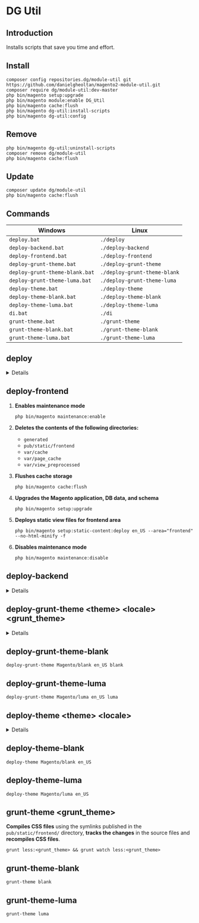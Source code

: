 # DG Util

## Introduction

Installs scripts that save you time and effort.

## Install

```
composer config repositories.dg/module-util git https://github.com/danielgheoltan/magento2-module-util.git
composer require dg/module-util:dev-master
php bin/magento setup:upgrade
php bin/magento module:enable DG_Util
php bin/magento cache:flush
php bin/magento dg-util:install-scripts
php bin/magento dg-util:config
```

## Remove

```
php bin/magento dg-util:uninstall-scripts
composer remove dg/module-util
php bin/magento cache:flush
```

## Update

```
composer update dg/module-util
php bin/magento cache:flush
```

## Commands

| Windows                        | Linux                        |
| ------------------------------ | ---------------------------- |
| `deploy.bat`                   | `./deploy`                   | 
| `deploy-backend.bat`           | `./deploy-backend`           |
| `deploy-frontend.bat`          | `./deploy-frontend`          |
| `deploy-grunt-theme.bat`       | `./deploy-grunt-theme`       |
| `deploy-grunt-theme-blank.bat` | `./deploy-grunt-theme-blank` |
| `deploy-grunt-theme-luma.bat`  | `./deploy-grunt-theme-luma`  |
| `deploy-theme.bat`             | `./deploy-theme`             |
| `deploy-theme-blank.bat`       | `./deploy-theme-blank`       |
| `deploy-theme-luma.bat`        | `./deploy-theme-luma`        |
| `di.bat`                       | `./di`                       |
| `grunt-theme.bat`              | `./grunt-theme`              |
| `grunt-theme-blank.bat`        | `./grunt-theme-blank`        |
| `grunt-theme-luma.bat`         | `./grunt-theme-luma`         |

## deploy

<details>
    <summary>Details</summary>

1. **Enables maintenance mode**

   `php bin/magento maintenance:enable`
   
2. **Deletes the contents of the following directories:**

   * `generated`
   * `pub/static/adminhtml`
   * `pub/static/frontend`
   * `var/cache`
   * `var/page_cache`
   * `var/view_preprocessed`

3. **Flushes cache storage**

   `php bin/magento cache:flush`

4. **Updates required components**

   `composer update`

5. **Upgrades the Magento application, DB data, and schema**

   `php bin/magento setup:upgrade`

6. **Reindexes Data**

   `php bin/magento indexer:reindex`

7. **Creates resized product images**

   `php bin/magento catalog:images:resize`
   
8. **Deploys static view files**

   `php bin/magento setup:static-content:deploy en_US --no-html-minify -f`
   
9. **Disables maintenance mode**

   `php bin/magento maintenance:disable`
</details>

deploy-frontend
---------------

1. **Enables maintenance mode**

   `php bin/magento maintenance:enable`
   
2. **Deletes the contents of the following directories:**

   * `generated`
   * `pub/static/frontend`
   * `var/cache`
   * `var/page_cache`
   * `var/view_preprocessed`

3. **Flushes cache storage**

   `php bin/magento cache:flush`

4. **Upgrades the Magento application, DB data, and schema**

   `php bin/magento setup:upgrade`
  
5. **Deploys static view files for frontend area**

   `php bin/magento setup:static-content:deploy en_US --area="frontend" --no-html-minify -f`
   
6. **Disables maintenance mode**

   `php bin/magento maintenance:disable`

## deploy-backend

<details>
    <summary>Details</summary>

1. **Enables maintenance mode**

   `php bin/magento maintenance:enable`
   
2. **Deletes the contents of the following directories:**

   * `generated`
   * `pub/static/adminhtml`
   * `var/cache`
   * `var/page_cache`
   * `var/view_preprocessed`

3. **Flushes cache storage**

   `php bin/magento cache:flush`

4. **Upgrades the Magento application, DB data, and schema**

   `php bin/magento setup:upgrade`
  
5. **Deploys static view files for frontend area**

   `php bin/magento setup:static-content:deploy en_US --area="adminhtml" --no-html-minify -f`
   
6. **Disables maintenance mode**

   `php bin/magento maintenance:disable`
</details>

## deploy-grunt-theme \<theme\> \<locale\> \<grunt_theme\>

<details>
    <summary>Details</summary>

1. **Deletes the contents of the following directories:**
   * `pub/static/frontend/<theme>/<locale>`
   * `var/cache`
   * `var/page_cache`
   * `var/view_preprocessed/less/frontend/<theme>/<locale>`
   * `var/view_preprocessed/pub/static/frontend/<theme>/<locale>`
   * `var/view_preprocessed/source/frontend/<theme>/<locale>`

3. **Republishes symlinks to the source files to the `pub/static/frontend/` directory**

   `grunt exec:<theme>`
 
4. **Deploys static view files**

   `php bin/magento setup:static-content:deploy <locale> --theme="<theme>" --no-html-minify -f` 
  
5. **Tracks the changes in the source files and recompiles CSS files**

   `grunt watch less:<grunt_theme>`
</details>

## deploy-grunt-theme-blank

`deploy-grunt-theme Magento/blank en_US blank`

## deploy-grunt-theme-luma

`deploy-grunt-theme Magento/luma en_US luma`

## deploy-theme \<theme\> \<locale\>

<details>
    <summary>Details</summary>

1. **Deletes the contents of the following directories:**
   * `pub/static/frontend/<theme>/<locale>`
   * `var/cache`
   * `var/page_cache`
   * `var/view_preprocessed/less/frontend/<theme>/<locale>`
   * `var/view_preprocessed/pub/static/frontend/<theme>/<locale>`
   * `var/view_preprocessed/source/frontend/<theme>/<locale>`
 
2. **Deploys static view files**

   `php bin/magento setup:static-content:deploy <locale> --theme="<theme>" --no-html-minify -f` 
</details>

## deploy-theme-blank

`deploy-theme Magento/blank en_US`

## deploy-theme-luma

`deploy-theme Magento/luma en_US`

## grunt-theme \<grunt_theme\>

**Compiles CSS files** using the symlinks published in the `pub/static/frontend/` directory, **tracks the changes** in the source files and **recompiles CSS files**.

`grunt less:<grunt_theme> && grunt watch less:<grunt_theme>`

## grunt-theme-blank

`grunt-theme blank`

## grunt-theme-luma

`grunt-theme luma`
